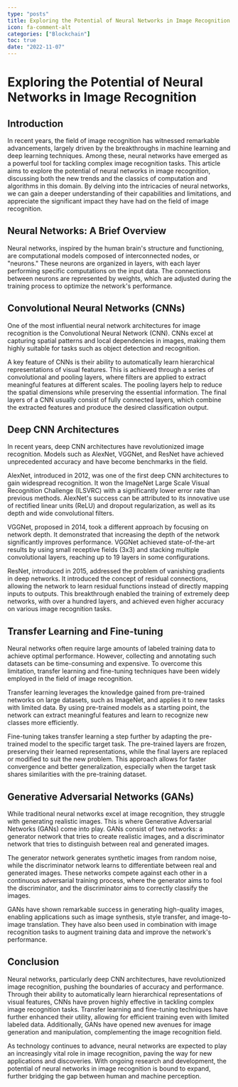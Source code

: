 ```yaml
---
type: "posts"
title: Exploring the Potential of Neural Networks in Image Recognition
icon: fa-comment-alt
categories: ["Blockchain"]
toc: true
date: "2022-11-07"
---
```




# Exploring the Potential of Neural Networks in Image Recognition

## Introduction

In recent years, the field of image recognition has witnessed remarkable advancements, largely driven by the breakthroughs in machine learning and deep learning techniques. Among these, neural networks have emerged as a powerful tool for tackling complex image recognition tasks. This article aims to explore the potential of neural networks in image recognition, discussing both the new trends and the classics of computation and algorithms in this domain. By delving into the intricacies of neural networks, we can gain a deeper understanding of their capabilities and limitations, and appreciate the significant impact they have had on the field of image recognition.

## Neural Networks: A Brief Overview

Neural networks, inspired by the human brain's structure and functioning, are computational models composed of interconnected nodes, or "neurons." These neurons are organized in layers, with each layer performing specific computations on the input data. The connections between neurons are represented by weights, which are adjusted during the training process to optimize the network's performance.

## Convolutional Neural Networks (CNNs)

One of the most influential neural network architectures for image recognition is the Convolutional Neural Network (CNN). CNNs excel at capturing spatial patterns and local dependencies in images, making them highly suitable for tasks such as object detection and recognition.

A key feature of CNNs is their ability to automatically learn hierarchical representations of visual features. This is achieved through a series of convolutional and pooling layers, where filters are applied to extract meaningful features at different scales. The pooling layers help to reduce the spatial dimensions while preserving the essential information. The final layers of a CNN usually consist of fully connected layers, which combine the extracted features and produce the desired classification output.

## Deep CNN Architectures

In recent years, deep CNN architectures have revolutionized image recognition. Models such as AlexNet, VGGNet, and ResNet have achieved unprecedented accuracy and have become benchmarks in the field.

AlexNet, introduced in 2012, was one of the first deep CNN architectures to gain widespread recognition. It won the ImageNet Large Scale Visual Recognition Challenge (ILSVRC) with a significantly lower error rate than previous methods. AlexNet's success can be attributed to its innovative use of rectified linear units (ReLU) and dropout regularization, as well as its depth and wide convolutional filters.

VGGNet, proposed in 2014, took a different approach by focusing on network depth. It demonstrated that increasing the depth of the network significantly improves performance. VGGNet achieved state-of-the-art results by using small receptive fields (3x3) and stacking multiple convolutional layers, reaching up to 19 layers in some configurations.

ResNet, introduced in 2015, addressed the problem of vanishing gradients in deep networks. It introduced the concept of residual connections, allowing the network to learn residual functions instead of directly mapping inputs to outputs. This breakthrough enabled the training of extremely deep networks, with over a hundred layers, and achieved even higher accuracy on various image recognition tasks.

## Transfer Learning and Fine-tuning

Neural networks often require large amounts of labeled training data to achieve optimal performance. However, collecting and annotating such datasets can be time-consuming and expensive. To overcome this limitation, transfer learning and fine-tuning techniques have been widely employed in the field of image recognition.

Transfer learning leverages the knowledge gained from pre-trained networks on large datasets, such as ImageNet, and applies it to new tasks with limited data. By using pre-trained models as a starting point, the network can extract meaningful features and learn to recognize new classes more efficiently.

Fine-tuning takes transfer learning a step further by adapting the pre-trained model to the specific target task. The pre-trained layers are frozen, preserving their learned representations, while the final layers are replaced or modified to suit the new problem. This approach allows for faster convergence and better generalization, especially when the target task shares similarities with the pre-training dataset.

## Generative Adversarial Networks (GANs)

While traditional neural networks excel at image recognition, they struggle with generating realistic images. This is where Generative Adversarial Networks (GANs) come into play. GANs consist of two networks: a generator network that tries to create realistic images, and a discriminator network that tries to distinguish between real and generated images.

The generator network generates synthetic images from random noise, while the discriminator network learns to differentiate between real and generated images. These networks compete against each other in a continuous adversarial training process, where the generator aims to fool the discriminator, and the discriminator aims to correctly classify the images.

GANs have shown remarkable success in generating high-quality images, enabling applications such as image synthesis, style transfer, and image-to-image translation. They have also been used in combination with image recognition tasks to augment training data and improve the network's performance.

## Conclusion

Neural networks, particularly deep CNN architectures, have revolutionized image recognition, pushing the boundaries of accuracy and performance. Through their ability to automatically learn hierarchical representations of visual features, CNNs have proven highly effective in tackling complex image recognition tasks. Transfer learning and fine-tuning techniques have further enhanced their utility, allowing for efficient training even with limited labeled data. Additionally, GANs have opened new avenues for image generation and manipulation, complementing the image recognition field.

As technology continues to advance, neural networks are expected to play an increasingly vital role in image recognition, paving the way for new applications and discoveries. With ongoing research and development, the potential of neural networks in image recognition is bound to expand, further bridging the gap between human and machine perception.